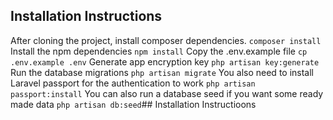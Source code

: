 ## Installation Instructions
After cloning the project, install composer dependencies.
```composer install```
Install the npm dependencies
```npm install```
Copy the .env.example file
```cp .env.example .env```
Generate app encryption key
```php artisan key:generate```
Run the database migrations
```php artisan migrate```
You also need to install Laravel passport for the authentication to work
```php artisan passport:install```
You can also run a database seed if you want some ready made data
```php artisan db:seed```## Installation Instructioons

